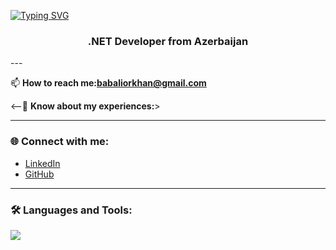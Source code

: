 
[![Typing SVG](https://readme-typing-svg.demolab.com?size=35&duration=2000&pause=700&color=3d76bb&center=true&vCenter=true&width=700&lines=Have+a+nice+day👋;I+am+Software+Engineer)](https://git.io/typing-svg)


<h3 align="center">.NET Developer from Azerbaijan</h3>
---

📫 **How to reach me:babaliorkhan@gmail.com**  


<--📄 **Know about my experiences:**>  


---

### 🌐 Connect with me:
- [LinkedIn](https://www.linkedin.com/in/babaliorkhan)  
- [GitHub](https://github.com/babaliorkhan1)  

---

### 🛠 Languages and Tools:
<p align="left">
  <img src="https://skillicons.dev/icons?i=cs,dotnet,java,html,css,sass,bootstrap,js,mysql,azure,git" />
</p>


